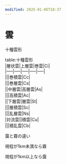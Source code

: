```yaml
---
modified: 2025-01-05T18:37
---
```

# 雲

十種雲形

table:十種雲形  
|層状雲|上層雲|巻雲|Ci|  
|—–|—–|—–|—–|—–|  
|||巻積雲|Cc|  
|||巻層雲|Cs|  
||中層雲|高層雲|As|  
|||高積雲|Ac|  
||下層雲|層雲|St|  
|||層積雲|Sc|  
|||乱層雲|Ns|  
|対流雲||積雲|Cu|  
|||積乱雲|Cb|  

靄と霧の違い

視程が1km未満なら霧

視程が1km以上なら靄